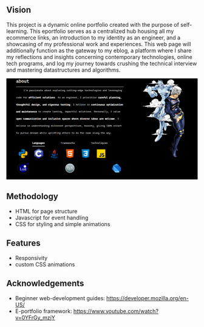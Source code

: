 ## Vision
This project is a dynamic online portfolio created with the purpose of self-learning. This eportfolio serves as a centralized hub housing all my ecommerce links, an introduction to my identity as an engineer, 
and a showcasing of my professional work and experiences. This web page will additionally function as the gateway to my eblog, a platform where I share my reflections and insights concerning contemporary technologies, 
online tech programs, and log my journey towards crushing the technical interview and mastering datastructures and algorithms.

![](images/portfolioexample.png)

## Methodology
* HTML for page structure
* Javascript for event handling
* CSS for styling and simple animations

## Features
* Responsivity
* custom CSS animations
  
## Acknowledgements
* Beginner web-development guides: https://developer.mozilla.org/en-US/
* E-portfolio framework: https://www.youtube.com/watch?v=0YFrGy_mzjY
